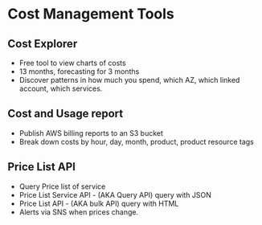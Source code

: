 # Cost Management Tools

## Cost Explorer

- Free tool to view charts of costs
- 13 months, forecasting for 3 months
- Discover patterns in how much you spend, which AZ, which linked account, which services.

##  Cost and Usage report

- Publish AWS billing reports to an S3 bucket
- Break down costs by hour, day, month, product, product resource tags

## Price List API

- Query Price list of service
- Price List Service API - (AKA Query API) query with JSON
- Price List API - (AKA bulk API) query with HTML
- Alerts via SNS when prices change.

